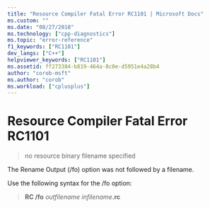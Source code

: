 ```yaml
---
title: "Resource Compiler Fatal Error RC1101 | Microsoft Docs"
ms.custom: ""
ms.date: "08/27/2018"
ms.technology: ["cpp-diagnostics"]
ms.topic: "error-reference"
f1_keywords: ["RC1101"]
dev_langs: ["C++"]
helpviewer_keywords: ["RC1101"]
ms.assetid: ff273384-b819-464a-8c0e-d5951e4a28b4
author: "corob-msft"
ms.author: "corob"
ms.workload: ["cplusplus"]
---
```

# Resource Compiler Fatal Error RC1101

> no resource binary filename specified

The Rename Output (/fo) option was not followed by a filename.

Use the following syntax for the /fo option:

> **RC /fo** *outfilename* <em>infilename</em>**.rc**